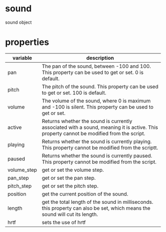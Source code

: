 # sound

sound object

# properties

variable| description  
---|---  
pan | The pan of the sound, between -100 and 100. This property can be used to get or set. 0 is default.
pitch | The pitch of the sound. This property can be used to get or set. 100 is default.
volume | The volume of the sound, where 0 is maximum and -100 is silent. This property can be used to get or set.
active | Returns whether the sound is currently associated with a sound, meaning it is active. This property cannot be modified from the script.
playing | Returns whether the sound is currently playing. This property cannot be modified from the scriptt.
paused | Returns whether the sound is currently paused. This property cannot be modified from the script.
volume_step | get or set the volume step.
pan_step | get or set the pan step.
pitch_step | get or set the pitch step.
position | get the current position of the sound.
length | get the total length of the sound in milliseconds. this property can also be set, which means the sound will cut its length.
hrtf | sets the use of hrtf